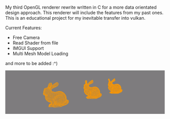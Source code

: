 My third OpenGL renderer rewrite written in C for a more data orientated design approach. This renderer will include the features from my past ones. 
This is an educational project for my inevitable transfer into vulkan.

Current Features:
- Free Camera
- Read Shader from file
- IMGUI Support
- Multi Mesh Model Loading

and more to be added :^)

![bunnies](./screenshots/bunny.gif)
